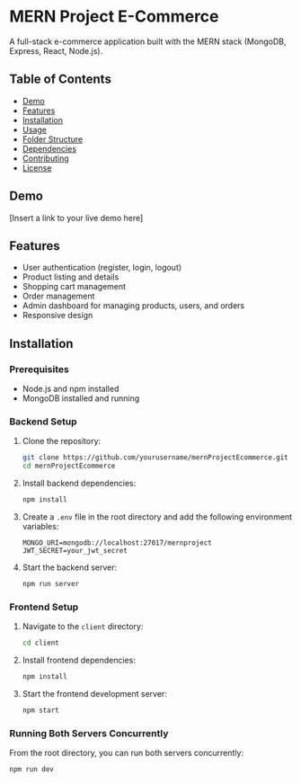 # MERN Project E-Commerce

A full-stack e-commerce application built with the MERN stack (MongoDB, Express, React, Node.js).

## Table of Contents
- [Demo](#demo)
- [Features](#features)
- [Installation](#installation)
- [Usage](#usage)
- [Folder Structure](#folder-structure)
- [Dependencies](#dependencies)
- [Contributing](#contributing)
- [License](#license)

## Demo
[Insert a link to your live demo here]

## Features
- User authentication (register, login, logout)
- Product listing and details
- Shopping cart management
- Order management
- Admin dashboard for managing products, users, and orders
- Responsive design

## Installation

### Prerequisites
- Node.js and npm installed
- MongoDB installed and running

### Backend Setup
1. Clone the repository:
    ```sh
    git clone https://github.com/yourusername/mernProjectEcommerce.git
    cd mernProjectEcommerce
    ```

2. Install backend dependencies:
    ```sh
    npm install
    ```

3. Create a `.env` file in the root directory and add the following environment variables:
    ```env
    MONGO_URI=mongodb://localhost:27017/mernproject
    JWT_SECRET=your_jwt_secret
    ```

4. Start the backend server:
    ```sh
    npm run server
    ```

### Frontend Setup
1. Navigate to the `client` directory:
    ```sh
    cd client
    ```

2. Install frontend dependencies:
    ```sh
    npm install
    ```

3. Start the frontend development server:
    ```sh
    npm start
    ```

### Running Both Servers Concurrently
From the root directory, you can run both servers concurrently:
```sh
npm run dev
